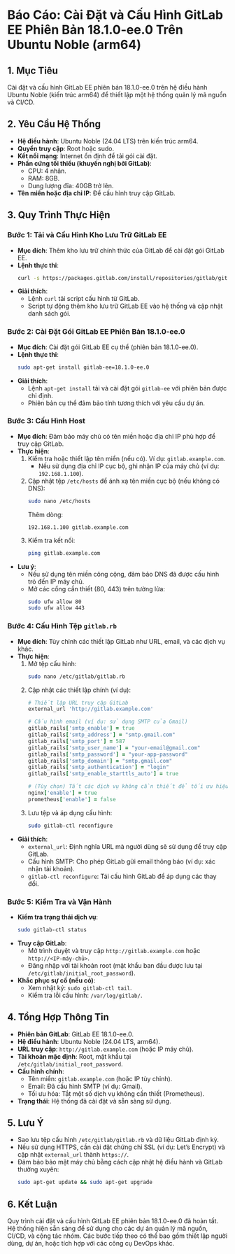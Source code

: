 # Báo Cáo: Cài Đặt và Cấu Hình GitLab EE Phiên Bản 18.1.0-ee.0 Trên Ubuntu Noble (arm64)

## 1. Mục Tiêu
Cài đặt và cấu hình GitLab EE phiên bản 18.1.0-ee.0 trên hệ điều hành Ubuntu Noble (kiến trúc arm64) để thiết lập một hệ thống quản lý mã nguồn và CI/CD.

## 2. Yêu Cầu Hệ Thống
- **Hệ điều hành**: Ubuntu Noble (24.04 LTS) trên kiến trúc arm64.
- **Quyền truy cập**: Root hoặc sudo.
- **Kết nối mạng**: Internet ổn định để tải gói cài đặt.
- **Phần cứng tối thiểu (khuyến nghị bởi GitLab)**:
  - CPU: 4 nhân.
  - RAM: 8GB.
  - Dung lượng đĩa: 40GB trở lên.
- **Tên miền hoặc địa chỉ IP**: Để cấu hình truy cập GitLab.

## 3. Quy Trình Thực Hiện

### Bước 1: Tải và Cấu Hình Kho Lưu Trữ GitLab EE
- **Mục đích**: Thêm kho lưu trữ chính thức của GitLab để cài đặt gói GitLab EE.
- **Lệnh thực thi**:
  ```bash
  curl -s https://packages.gitlab.com/install/repositories/gitlab/gitlab-ee/script.deb.sh | sudo bash
  ```
- **Giải thích**:
  - Lệnh `curl` tải script cấu hình từ GitLab.
  - Script tự động thêm kho lưu trữ GitLab EE vào hệ thống và cập nhật danh sách gói.

### Bước 2: Cài Đặt Gói GitLab EE Phiên Bản 18.1.0-ee.0
- **Mục đích**: Cài đặt gói GitLab EE cụ thể (phiên bản 18.1.0-ee.0).
- **Lệnh thực thi**:
  ```bash
  sudo apt-get install gitlab-ee=18.1.0-ee.0
  ```
- **Giải thích**:
  - Lệnh `apt-get install` tải và cài đặt gói `gitlab-ee` với phiên bản được chỉ định.
  - Phiên bản cụ thể đảm bảo tính tương thích với yêu cầu dự án.

### Bước 3: Cấu Hình Host
- **Mục đích**: Đảm bảo máy chủ có tên miền hoặc địa chỉ IP phù hợp để truy cập GitLab.
- **Thực hiện**:
  1. Kiểm tra hoặc thiết lập tên miền (nếu có). Ví dụ: `gitlab.example.com`.
     - Nếu sử dụng địa chỉ IP cục bộ, ghi nhận IP của máy chủ (ví dụ: `192.168.1.100`).
  2. Cập nhật tệp `/etc/hosts` để ánh xạ tên miền cục bộ (nếu không có DNS):
     ```bash
     sudo nano /etc/hosts
     ```
     Thêm dòng:
     ```
     192.168.1.100 gitlab.example.com
     ```
  3. Kiểm tra kết nối:
     ```bash
     ping gitlab.example.com
     ```
- **Lưu ý**:
  - Nếu sử dụng tên miền công cộng, đảm bảo DNS đã được cấu hình trỏ đến IP máy chủ.
  - Mở các cổng cần thiết (80, 443) trên tường lửa:
    ```bash
    sudo ufw allow 80
    sudo ufw allow 443
    ```

### Bước 4: Cấu Hình Tệp `gitlab.rb`
- **Mục đích**: Tùy chỉnh các thiết lập GitLab như URL, email, và các dịch vụ khác.
- **Thực hiện**:
  1. Mở tệp cấu hình:
     ```bash
     sudo nano /etc/gitlab/gitlab.rb
     ```
  2. Cập nhật các thiết lập chính (ví dụ):
     ```ruby
     # Thiết lập URL truy cập GitLab
     external_url 'http://gitlab.example.com'

     # Cấu hình email (ví dụ: sử dụng SMTP của Gmail)
     gitlab_rails['smtp_enable'] = true
     gitlab_rails['smtp_address'] = "smtp.gmail.com"
     gitlab_rails['smtp_port'] = 587
     gitlab_rails['smtp_user_name'] = "your-email@gmail.com"
     gitlab_rails['smtp_password'] = "your-app-password"
     gitlab_rails['smtp_domain'] = "smtp.gmail.com"
     gitlab_rails['smtp_authentication'] = "login"
     gitlab_rails['smtp_enable_starttls_auto'] = true

     # (Tùy chọn) Tắt các dịch vụ không cần thiết để tối ưu hiệu suất
     nginx['enable'] = true
     prometheus['enable'] = false
     ```
  3. Lưu tệp và áp dụng cấu hình:
     ```bash
     sudo gitlab-ctl reconfigure
     ```
- **Giải thích**:
  - `external_url`: Định nghĩa URL mà người dùng sẽ sử dụng để truy cập GitLab.
  - Cấu hình SMTP: Cho phép GitLab gửi email thông báo (ví dụ: xác nhận tài khoản).
  - `gitlab-ctl reconfigure`: Tái cấu hình GitLab để áp dụng các thay đổi.

### Bước 5: Kiểm Tra và Vận Hành
- **Kiểm tra trạng thái dịch vụ**:
  ```bash
  sudo gitlab-ctl status
  ```
- **Truy cập GitLab**:
  - Mở trình duyệt và truy cập `http://gitlab.example.com` hoặc `http://<IP-máy-chủ>`.
  - Đăng nhập với tài khoản root (mật khẩu ban đầu được lưu tại `/etc/gitlab/initial_root_password`).
- **Khắc phục sự cố (nếu có)**:
  - Xem nhật ký: `sudo gitlab-ctl tail`.
  - Kiểm tra lỗi cấu hình: `/var/log/gitlab/`.

## 4. Tổng Hợp Thông Tin
- **Phiên bản GitLab**: GitLab EE 18.1.0-ee.0.
- **Hệ điều hành**: Ubuntu Noble (24.04 LTS, arm64).
- **URL truy cập**: `http://gitlab.example.com` (hoặc IP máy chủ).
- **Tài khoản mặc định**: Root, mật khẩu tại `/etc/gitlab/initial_root_password`.
- **Cấu hình chính**:
  - Tên miền: `gitlab.example.com` (hoặc IP tùy chỉnh).
  - Email: Đã cấu hình SMTP (ví dụ: Gmail).
  - Tối ưu hóa: Tắt một số dịch vụ không cần thiết (Prometheus).
- **Trạng thái**: Hệ thống đã cài đặt và sẵn sàng sử dụng.

## 5. Lưu Ý
- Sao lưu tệp cấu hình `/etc/gitlab/gitlab.rb` và dữ liệu GitLab định kỳ.
- Nếu sử dụng HTTPS, cần cài đặt chứng chỉ SSL (ví dụ: Let’s Encrypt) và cập nhật `external_url` thành `https://`.
- Đảm bảo bảo mật máy chủ bằng cách cập nhật hệ điều hành và GitLab thường xuyên:
  ```bash
  sudo apt-get update && sudo apt-get upgrade
  ```

## 6. Kết Luận
Quy trình cài đặt và cấu hình GitLab EE phiên bản 18.1.0-ee.0 đã hoàn tất. Hệ thống hiện sẵn sàng để sử dụng cho các dự án quản lý mã nguồn, CI/CD, và cộng tác nhóm. Các bước tiếp theo có thể bao gồm thiết lập người dùng, dự án, hoặc tích hợp với các công cụ DevOps khác.